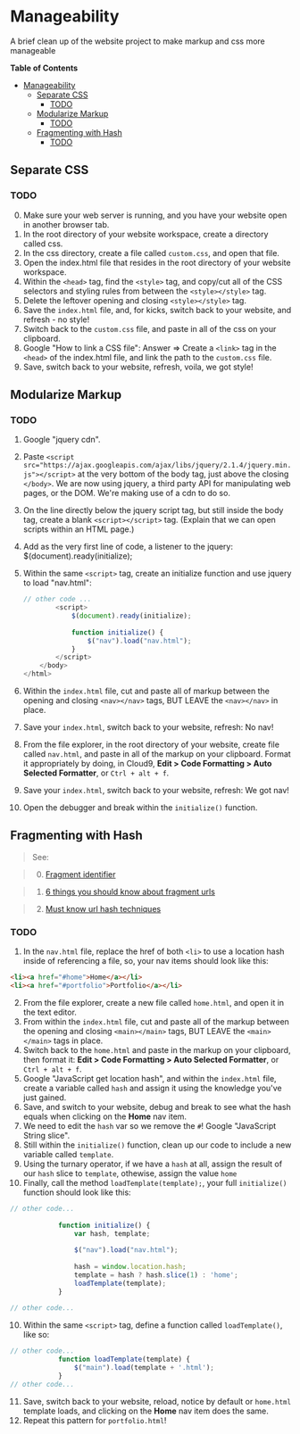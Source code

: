 # Manageability
A brief clean up of the website project to make markup and css more manageable

**Table of Contents**

- [Manageability](#manageability)
  - [Separate CSS](#separate-css)
    - [TODO](#todo)
  - [Modularize Markup](#modularize-markup)
    - [TODO](#todo-1)
  - [Fragmenting with Hash](#fragmenting-with-hash)
    - [TODO](#todo-2)

## Separate CSS

### TODO

0. Make sure your web server is running, and you have your website open in another browser tab.
1. In the root directory of your website workspace, create a directory called css.
2. In the css directory, create a file called `custom.css`, and open that file.
3. Open the index.html file that resides in the root directory of your website workspace.
4. Within the `<head>` tag, find the `<style>` tag, and copy/cut all of the CSS selectors and styling rules from between the `<style></style>` tag.
5. Delete the leftover opening and closing `<style></style>` tag.
6. Save the `index.html` file, and, for kicks, switch back to your website, and refresh - no style!
7. Switch back to the `custom.css` file, and paste in all of the css on your clipboard.
8. Google "How to link a CSS file": Answer => Create a `<link>` tag in the `<head>` of the index.html file, and link the path to the `custom.css` file.
9. Save, switch back to your website, refresh, voila, we got style!

## Modularize Markup

### TODO

1. Google "jquery cdn".
2. Paste `<script src="https://ajax.googleapis.com/ajax/libs/jquery/2.1.4/jquery.min.js"></script>` at the very bottom of the body tag, just above the closing `</body>`. We are now using jquery, a third party API for manipulating web pages, or the DOM. We're making use of a cdn to do so.
3. On the line directly below the jquery script tag, but still inside the body tag, create a blank `<script></script>` tag. (Explain that we can open scripts within an HTML page.)
4. Add as the very first line of code, a listener to the jquery:
        $(document).ready(initialize);
5. Within the same `<script>` tag, create an initialize function and use jquery to load "nav.html":

    ````javascript
    // other code ...
            <script>
                $(document).ready(initialize);
                
                function initialize() {
                    $("nav").load("nav.html");
                }
            </script>
        </body>
    </html>
    ````

6. Within the `index.html` file, cut and paste all of markup between the opening and closing `<nav></nav>` tags, BUT LEAVE the `<nav></nav>` in place.
7. Save your `index.html`, switch back to your website, refresh: No nav!
8. From the file explorer, in the root directory of your website, create file called `nav.html`, and paste in all of the markup on your clipboard. Format it appropriately by doing, in Cloud9, **Edit > Code Formatting > Auto Selected Formatter**, or `Ctrl + alt + f`.
9. Save your `index.html`, switch back to your website, refresh: We got nav!
10. Open the debugger and break within the `initialize()` function.

## Fragmenting with Hash

> See:

> 0. <a href="https://en.wikipedia.org/wiki/Fragment_identifier" target="_blank">Fragment identifier</a>

> 1. <a href="https://blog.httpwatch.com/2011/03/01/6-things-you-should-know-about-fragment-urls/" target="_blank">6 things you should know about fragment urls</a>

> 2. <a href="http://blog.mgm-tp.com/2011/10/must-know-url-hashtechniques-for-ajax-applications/" target="_blank">Must know url hash techniques</a>

### TODO

1. In the `nav.html` file, replace the href of both `<li>` to use a location hash inside of referencing a file, so, your nav items should look like this:

````HTML
<li><a href="#home">Home</a></li>
<li><a href="#portfolio">Portfolio</a></li>
````

2. From the file explorer, create a new file called `home.html`, and open it in the text editor.
3. From within the `index.html` file, cut and paste all of the markup between the opening and closing `<main></main>` tags, BUT LEAVE the `<main></main>` tags in place.
4. Switch back to the `home.html` and paste in the markup on your clipboard, then format it: **Edit > Code Formatting > Auto Selected Formatter**, or `Ctrl + alt + f`.
5. Google "JavaScript get location hash", and within the `index.html` file, create a variable called `hash` and assign it using the knowledge you've just gained.  
6. Save, and switch to your website, debug and break to see what the hash equals when clicking on the **Home** nav item.
7. We need to edit the `hash` var so we remove the `#`! Google "JavaScript String slice".
8. Still within the `initialize()` function, clean up our code to include a new variable called `template`.
9. Using the turnary operator, if we have a `hash` at all, assign the result of our `hash` slice to `template`, othewise, assign the value `home`
9. Finally, call the method `loadTemplate(template);`, your full `initialize()` function should look like this:

````javascript
// other code...
            
            function initialize() {
                var hash, template;
                
                $("nav").load("nav.html");
                
                hash = window.location.hash;
                template = hash ? hash.slice(1) : 'home';
                loadTemplate(template);
            }
            
// other code...
````

10.  Within the same `<script>` tag, define a function called `loadTemplate()`, like so:

````javascript
// other code...
            function loadTemplate(template) {
                $("main").load(template + '.html');
            }
// other code...
````

11. Save, switch back to your website, reload, notice by default or `home.html` template loads, and clicking on the **Home** nav item does the same.
12. Repeat this pattern for `portfolio.html`!